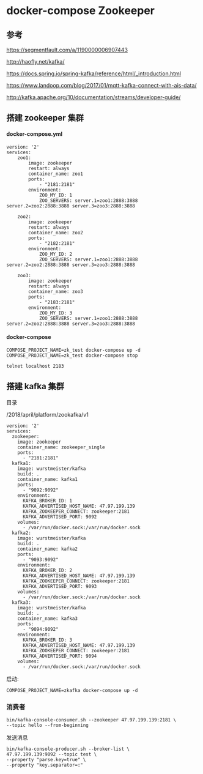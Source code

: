 # docker-compose Zookeeper

## 参考

https://segmentfault.com/a/1190000006907443

http://haofly.net/kafka/

https://docs.spring.io/spring-kafka/reference/html/_introduction.html

https://www.landoop.com/blog/2017/01/mqtt-kafka-connect-with-ais-data/

http://kafka.apache.org/10/documentation/streams/developer-guide/

## 搭建 zookeeper 集群

#### docker-compose.yml

```
version: '2'
services:
    zoo1:
        image: zookeeper
        restart: always
        container_name: zoo1
        ports:
            - "2181:2181"
        environment:
            ZOO_MY_ID: 1
            ZOO_SERVERS: server.1=zoo1:2888:3888 server.2=zoo2:2888:3888 server.3=zoo3:2888:3888

    zoo2:
        image: zookeeper
        restart: always
        container_name: zoo2
        ports:
            - "2182:2181"
        environment:
            ZOO_MY_ID: 2
            ZOO_SERVERS: server.1=zoo1:2888:3888 server.2=zoo2:2888:3888 server.3=zoo3:2888:3888

    zoo3:
        image: zookeeper
        restart: always
        container_name: zoo3
        ports:
            - "2183:2181"
        environment:
            ZOO_MY_ID: 3
            ZOO_SERVERS: server.1=zoo1:2888:3888 server.2=zoo2:2888:3888 server.3=zoo3:2888:3888
```

#### docker-compose

```
COMPOSE_PROJECT_NAME=zk_test docker-compose up -d
COMPOSE_PROJECT_NAME=zk_test docker-compose stop
```

```
telnet localhost 2183
```

## 搭建 kafka 集群

目录 

/2018/april/platform/zookafka/v1

```
version: '2'
services:
  zookeeper:
    image: zookeeper
    container_name: zookeeper_single
    ports:
      - "2181:2181"
  kafka1:
    image: wurstmeister/kafka
    build: .
    container_name: kafka1
    ports:
      - "9092:9092"
    environment:
      KAFKA_BROKER_ID: 1
      KAFKA_ADVERTISED_HOST_NAME: 47.97.199.139
      KAFKA_ZOOKEEPER_CONNECT: zookeeper:2181
      KAFKA_ADVERTISED_PORT: 9092
    volumes:
      - /var/run/docker.sock:/var/run/docker.sock
  kafka2:
	image: wurstmeister/kafka
	build: .
	container_name: kafka2
	ports:
	  - "9093:9092"
	environment:
	  KAFKA_BROKER_ID: 2
	  KAFKA_ADVERTISED_HOST_NAME: 47.97.199.139
	  KAFKA_ZOOKEEPER_CONNECT: zookeeper:2181
	  KAFKA_ADVERTISED_PORT: 9093
	volumes:
	  - /var/run/docker.sock:/var/run/docker.sock
  kafka3:
	image: wurstmeister/kafka
	build: .
	container_name: kafka3
	ports:
	  - "9094:9092"
	environment:
	  KAFKA_BROKER_ID: 3
	  KAFKA_ADVERTISED_HOST_NAME: 47.97.199.139
	  KAFKA_ZOOKEEPER_CONNECT: zookeeper:2181
	  KAFKA_ADVERTISED_PORT: 9094
	volumes:
	  - /var/run/docker.sock:/var/run/docker.sock

```

启动:

```
COMPOSE_PROJECT_NAME=zkafka docker-compose up -d
```


### 消费者

```
bin/kafka-console-consumer.sh --zookeeper 47.97.199.139:2181 \
--topic hello --from-beginning
```

发送消息

```
bin/kafka-console-producer.sh --broker-list \
47.97.199.139:9092 --topic test \
--property "parse.key=true" \
--property "key.separator=:"
```








